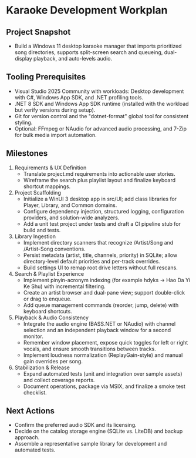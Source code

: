 # Karaoke Development Workplan

## Project Snapshot
- Build a Windows 11 desktop karaoke manager that imports prioritized song directories, supports split-screen search and queueing, dual-display playback, and auto-levels audio.

## Tooling Prerequisites
- Visual Studio 2025 Community with workloads: Desktop development with C#, Windows App SDK, and .NET profiling tools.
- .NET 8 SDK and Windows App SDK runtime (installed with the workload but verify versions during setup).
- Git for version control and the "dotnet-format" global tool for consistent styling.
- Optional: FFmpeg or NAudio for advanced audio processing, and 7-Zip for bulk media import automation.

## Milestones
1. Requirements & UX Definition
   - Translate project.md requirements into actionable user stories.
   - Wireframe the search plus playlist layout and finalize keyboard shortcut mappings.
2. Project Scaffolding
   - Initialize a WinUI 3 desktop app in src/UI; add class libraries for Player, Library, and Common domains.
   - Configure dependency injection, structured logging, configuration providers, and solution-wide analyzers.
   - Add a unit test project under tests and draft a CI pipeline stub for build and tests.
3. Library Ingestion
   - Implement directory scanners that recognize /Artist/Song and /Artist-Song conventions.
   - Persist metadata (artist, title, channels, priority) in SQLite; allow directory-level default priorities and per-track overrides.
   - Build settings UI to remap root drive letters without full rescans.
4. Search & Playlist Experience
   - Implement pinyin-acronym indexing (for example hdyks -> Hao Da Yi Ke Shu) with incremental filtering.
   - Create an artist browser and dual-pane view; support double-click or drag to enqueue.
   - Add queue management commands (reorder, jump, delete) with keyboard shortcuts.
5. Playback & Audio Consistency
   - Integrate the audio engine (BASS.NET or NAudio) with channel selection and an independent playback window for a second monitor.
   - Remember window placement, expose quick toggles for left or right vocals, and ensure smooth transitions between tracks.
   - Implement loudness normalization (ReplayGain-style) and manual gain overrides per song.
6. Stabilization & Release
   - Expand automated tests (unit and integration over sample assets) and collect coverage reports.
   - Document operations, package via MSIX, and finalize a smoke test checklist.

## Next Actions
- Confirm the preferred audio SDK and its licensing.
- Decide on the catalog storage engine (SQLite vs. LiteDB) and backup approach.
- Assemble a representative sample library for development and automated tests.

